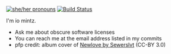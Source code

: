 [![she/her pronouns](https://img.shields.io/badge/pronouns-they%2Fthem-ff69b4)](https://pronoun.is/they/them/.../themselves)
[![Build Status](https://img.shields.io/badge/build-passing-success)](https://cloud.drone.io/iomintz/iomintz)

I'm io mintz.

- Ask me about obscure software licenses
- You can reach me at the email address listed in my commits
- pfp credit: album cover of [Newlove by Sewerslvt](https://sewerslvt.bandcamp.com/album/newlove) (CC-BY 3.0)

<!-- badges credit: Pandentia/Pandentia -->
